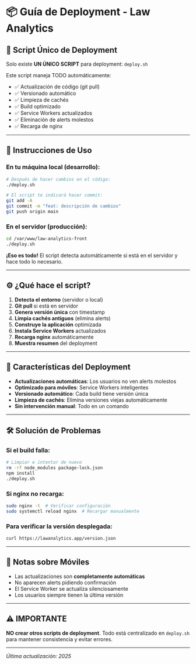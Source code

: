 # 📦 Guía de Deployment - Law Analytics

## 🚀 Script Único de Deployment

Solo existe **UN ÚNICO SCRIPT** para deployment: `deploy.sh`

Este script maneja TODO automáticamente:
- ✅ Actualización de código (git pull)
- ✅ Versionado automático
- ✅ Limpieza de cachés
- ✅ Build optimizado
- ✅ Service Workers actualizados
- ✅ Eliminación de alerts molestos
- ✅ Recarga de nginx

---

## 📝 Instrucciones de Uso

### En tu máquina local (desarrollo):

```bash
# Después de hacer cambios en el código:
./deploy.sh

# El script te indicará hacer commit:
git add -A
git commit -m "feat: descripción de cambios"
git push origin main
```

### En el servidor (producción):

```bash
cd /var/www/law-analytics-front
./deploy.sh
```

**¡Eso es todo!** El script detecta automáticamente si está en el servidor y hace todo lo necesario.

---

## ⚙️ ¿Qué hace el script?

1. **Detecta el entorno** (servidor o local)
2. **Git pull** si está en servidor
3. **Genera versión única** con timestamp
4. **Limpia cachés antiguos** (elimina alerts)
5. **Construye la aplicación** optimizada
6. **Instala Service Workers** actualizados
7. **Recarga nginx** automáticamente
8. **Muestra resumen** del deployment

---

## 🔄 Características del Deployment

- **Actualizaciones automáticas**: Los usuarios no ven alerts molestos
- **Optimizado para móviles**: Service Workers inteligentes
- **Versionado automático**: Cada build tiene versión única
- **Limpieza de cachés**: Elimina versiones viejas automáticamente
- **Sin intervención manual**: Todo en un comando

---

## 🛠️ Solución de Problemas

### Si el build falla:
```bash
# Limpiar e intentar de nuevo
rm -rf node_modules package-lock.json
npm install
./deploy.sh
```

### Si nginx no recarga:
```bash
sudo nginx -t  # Verificar configuración
sudo systemctl reload nginx  # Recargar manualmente
```

### Para verificar la versión desplegada:
```bash
curl https://lawanalytics.app/version.json
```

---

## 📱 Notas sobre Móviles

- Las actualizaciones son **completamente automáticas**
- No aparecen alerts pidiendo confirmación
- El Service Worker se actualiza silenciosamente
- Los usuarios siempre tienen la última versión

---

## ⚠️ IMPORTANTE

**NO crear otros scripts de deployment**. Todo está centralizado en `deploy.sh` para mantener consistencia y evitar errores.

---

*Última actualización: 2025*